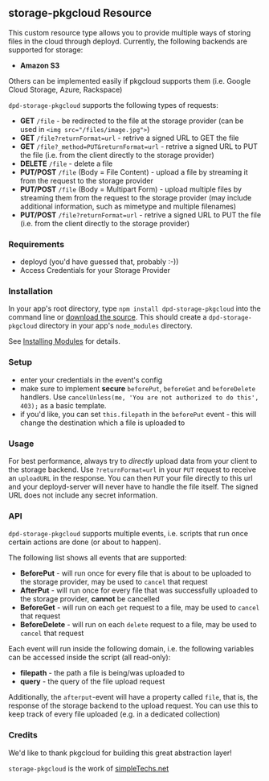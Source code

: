 ## storage-pkgcloud Resource

This custom resource type allows you to provide multiple ways of storing files in the cloud through deployd.
Currently, the following backends are supported for storage:

* **Amazon S3**

Others can be implemented easily if pkgcloud supports them (i.e. Google Cloud Storage, Azure, Rackspace)

`dpd-storage-pkgcloud` supports the following types of requests:

* **GET** `/file` - be redirected to the file at the storage provider (can be used in `<img src="/files/image.jpg">`)
* **GET** `/file?returnFormat=url` - retrive a signed URL to GET the file
* **GET** `/file?_method=PUT&returnFormat=url` - retrive a signed URL to PUT the file (i.e. from the client directly to the storage provider)
* **DELETE** `/file` - delete a file
* **PUT/POST** `/file` (Body = File Content) - upload a file by streaming it from the request to the storage provider
* **PUT/POST** `/file` (Body = Multipart Form) - upload multiple files by streaming them from the request to the storage provider (may include additional information, such as mimetype and multiple filenames)
* **PUT/POST** `/file?returnFormat=url` - retrive a signed URL to PUT the file (i.e. from the client directly to the storage provider)

### Requirements

* deployd (you'd have guessed that, probably :-))
* Access Credentials for your Storage Provider

### Installation

In your app's root directory, type `npm install dpd-storage-pkgcloud` into the command line or [download the source](https://bitbucket.org/simpletechs/dpd-storage-pkgcloud). This should create a `dpd-storage-pkgcloud` directory in your app's `node_modules` directory.

See [Installing Modules](http://docs.deployd.com/docs/using-modules/installing-modules.md) for details.

### Setup

* enter your credentials in the event's config
* make sure to implement **secure** `beforePut`, `beforeGet` and `beforeDelete` handlers. Use `cancelUnless(me, 'You are not authorized to do this', 403);` as a basic template.
* if you'd like, you can set `this.filepath` in the `beforePut` event - this will change the destination which a file is uploaded to

### Usage

For best performance, always try to *directly* upload data from your client to the storage backend. Use `?returnFormat=url` in your `PUT` request to receive an `uploadURL` in the response.
You can then `PUT` your file directly to this url and your deployd-server will never have to handle the file itself.
The signed URL does not include any secret information.

### API

`dpd-storage-pkgcloud` supports multiple events, i.e. scripts that run once certain actions are done (or about to happen). 

The following list shows all events that are supported:

* **BeforePut** - will run once for every file that is about to be uploaded to the storage provider, may be used to `cancel` that request
* **AfterPut** - will run once for every file that was successfully uploaded to the storage provider, **cannot** be cancelled
* **BeforeGet** - will run on each `get` request to a file, may be used to `cancel` that request
* **BeforeDelete** - will run on each `delete` request to a file, may be used to `cancel` that request

Each event will run inside the following domain, i.e. the following variables can be accessed inside the script (all read-only):

* **filepath** - the path a file is being/was uploaded to
* **query** - the query of the file upload request

Additionally, the `afterput`-event will have a property called `file`, that is, the response of the storage backend to the upload request.
You can use this to keep track of every file uploaded (e.g. in a dedicated collection)

### Credits

We'd like to thank pkgcloud for building this great abstraction layer!

`storage-pkgcloud` is the work of [simpleTechs.net](https://www.simpletechs.net)